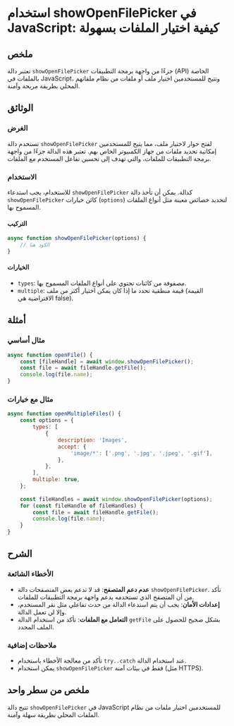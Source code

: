 <!--
Meta Description: # استخدام showOpenFilePicker في JavaScript: كيفية اختيار الملفات بسهولة ## ملخص تعتبر دالة `showOpenFilePicker` جزءًا من واجهة برمجة التطبيقات (API) ا...
Meta Keywords: showopenfilepicker, javascript, الملفات, const, دالة
-->

# استخدام showOpenFilePicker في JavaScript: كيفية اختيار الملفات بسهولة

## ملخص
تعتبر دالة `showOpenFilePicker` جزءًا من واجهة برمجة التطبيقات (API) الخاصة بالملفات في JavaScript، وتتيح للمستخدمين اختيار ملف أو ملفات من نظام ملفاتهم المحلي بطريقة مريحة وآمنة.

## الوثائق
### الغرض
تستخدم دالة `showOpenFilePicker` لفتح حوار لاختيار ملف، مما يتيح للمستخدمين إمكانية تحديد ملفات من جهاز الكمبيوتر الخاص بهم. تعتبر هذه الدالة جزءًا من واجهة برمجة التطبيقات للملفات، والتي تهدف إلى تحسين تفاعل المستخدم مع الملفات.

### الاستخدام
للاستخدام، يجب استدعاء `showOpenFilePicker` كدالة. يمكن أن تأخذ دالة `showOpenFilePicker` كائن خيارات (`options`) لتحديد خصائص معينة مثل أنواع الملفات المسموح بها.

#### التركيب
```javascript
async function showOpenFilePicker(options) {
    // الكود هنا
}
```

#### الخيارات
- `types`: مصفوفة من كائنات تحتوي على أنواع الملفات المسموح بها.
- `multiple`: قيمة منطقية تحدد ما إذا كان يمكن اختيار أكثر من ملف (القيمة الافتراضية هي false).

## أمثلة
### مثال أساسي
```javascript
async function openFile() {
    const [fileHandle] = await window.showOpenFilePicker();
    const file = await fileHandle.getFile();
    console.log(file.name);
}
```

### مثال مع خيارات
```javascript
async function openMultipleFiles() {
    const options = {
        types: [
            {
                description: 'Images',
                accept: {
                    'image/*': ['.png', '.jpg', '.jpeg', '.gif'],
                },
            },
        ],
        multiple: true,
    };
    
    const fileHandles = await window.showOpenFilePicker(options);
    for (const fileHandle of fileHandles) {
        const file = await fileHandle.getFile();
        console.log(file.name);
    }
}
```

## الشرح
### الأخطاء الشائعة
- **عدم دعم المتصفح**: قد لا تدعم بعض المتصفحات دالة `showOpenFilePicker`. تأكد من أن المتصفح الذي تستخدمه يدعم واجهة برمجة التطبيقات للملفات.
- **إعدادات الأمان**: يجب أن يتم استدعاء الدالة من حدث تفاعلي مثل نقر المستخدم، وإلا لن تعمل الدالة.
- **التعامل مع الملفات**: تأكد من استخدام الدالة `getFile` بشكل صحيح للحصول على الملف المحدد.

### ملاحظات إضافية
- تأكد من معالجة الأخطاء باستخدام `try..catch` عند استخدام الدالة.
- يمكن استخدام `showOpenFilePicker` فقط في بيئات آمنة (مثل HTTPS).

## ملخص من سطر واحد
تتيح دالة `showOpenFilePicker` في JavaScript للمستخدمين اختيار ملفات من نظام الملفات المحلي بطريقة سهلة وآمنة.